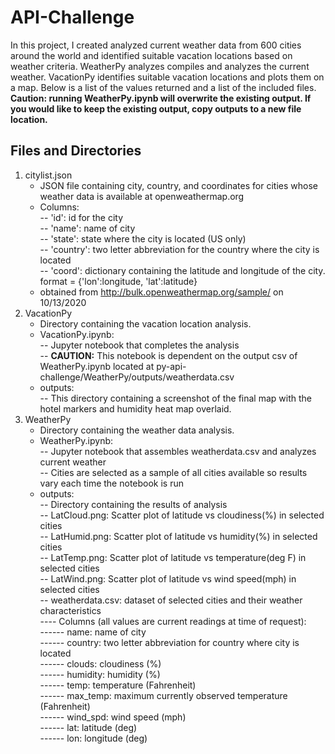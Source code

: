 # API-Challenge
In this project, I created analyzed current weather data from 600 cities around the world and identified suitable vacation locations based on weather criteria. WeatherPy analyzes compiles and analyzes the current weather. VacationPy identifies suitable vacation locations and plots them on a map. Below is a list of the values returned and a list of the included files.
**Caution: running WeatherPy.ipynb will overwrite the existing output. If you would like to keep the existing output, copy outputs to a new file location.**
  
## Files and Directories
1. citylist.json
   - JSON file containing city, country, and coordinates for cities whose weather data is available at openweathermap.org
   - Columns:  
   -- 'id': id for the city  
   -- 'name': name of city  
   -- 'state': state where the city is located (US only)  
   -- 'country': two letter abbreviation for the country where the city is located  
   -- 'coord': dictionary containing the latitude and longitude of the city. format = {'lon':longitude, 'lat':latitude}  
   - obtained from http://bulk.openweathermap.org/sample/ on 10/13/2020
2. VacationPy
   - Directory containing the vacation location analysis. 
   - VacationPy.ipynb:  
   -- Jupyter notebook that completes the analysis  
   -- **CAUTION:** This notebook is dependent on the output csv of WeatherPy.ipynb located at py-api-challenge/WeatherPy/outputs/weatherdata.csv  
   - outputs:  
   -- This directory containing a screenshot of the final map with the hotel markers and humidity heat map overlaid.
3. WeatherPy
    - Directory containing the weather data analysis.
    - WeatherPy.ipynb:  
    -- Jupyter notebook that assembles weatherdata.csv and analyzes current weather  
    -- Cities are selected as a sample of all cities available so results vary each time the notebook is run  
    - outputs:  
    -- Directory containing the results of analysis  
    -- LatCloud.png: Scatter plot of latitude vs cloudiness(%) in selected cities  
    -- LatHumid.png: Scatter plot of latitude vs humidity(%) in selected cities  
    -- LatTemp.png: Scatter plot of latitude vs temperature(deg F) in selected cities  
    -- LatWind.png: Scatter plot of latitude vs wind speed(mph) in selected cities  
    -- weatherdata.csv: dataset of selected cities and their weather characteristics  
    ---- Columns (all values are current readings at time of request):  
    ------ name: name of city  
    ------ country: two letter abbreviation for country where city is located  
    ------ clouds: cloudiness (%)  
    ------ humidity: humidity (%)  
    ------ temp: temperature (Fahrenheit)  
    ------ max_temp: maximum currently observed temperature (Fahrenheit)  
    ------ wind_spd: wind speed (mph)  
    ------ lat: latitude (deg)  
    ------ lon: longitude (deg)
